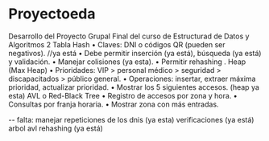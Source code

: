 # Proyectoeda
Desarrollo del Proyecto Grupal Final del curso de Estructurad de Datos y Algoritmos 2
Tabla Hash
•	Claves: DNI o códigos QR (pueden ser negativos). //ya está
•	Debe permitir inserción (ya está), 
búsqueda (ya está) y 
validación.
•	Manejar colisiones (ya esta).
•	Permitir rehashing .
Heap (Max Heap)
•	Prioridades: VIP > personal médico > seguridad > discapacitados > público general.
•	Operaciones: insertar, extraer máxima prioridad, actualizar prioridad.
•	Mostrar los 5 siguientes accesos. (heap ya esta)
AVL o Red-Black Tree
•	Registro de accesos por zona y hora.
•	Consultas por franja horaria.
•	Mostrar zona con más entradas.


-- falta:
manejar repeticiones de los dnis (ya esta)
verificaciones (ya está)
arbol avl
rehashing (ya está)


